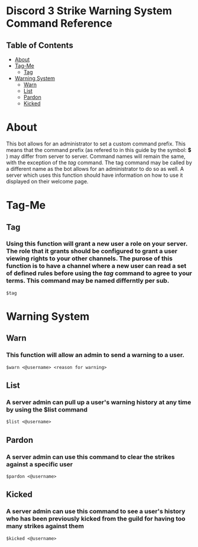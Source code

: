 # Discord 3 Strike Warning System Command Reference

## Table of Contents

- [About](#about)
- [Tag-Me](#tag-me)
    - [Tag](#tag-me.tag)
- [Warning System](#warn)
    - [Warn](#warn.warn)
    - [List](#warn.list)
    - [Pardon](#warn.pardon)
    - [Kicked](#warn.kicked)


# About <a name = "about"></a>
This bot allows for an administrator to set a custom command prefix. This means that the command prefix (as refered to in this guide by the symbol: __$__ ) may differ from server to server.  Command names will remain the same, with the exception of the *tag* command. The tag command may be called by a different name as the bot allows for an administrator to do so as well. A server which uses this function should have information on how to use it displayed on their welcome page.


# Tag-Me <a name = "tag-me"></a>
## Tag <a name = "tag-me.tag"></a>
### Using this function will grant a new user a role on your server. The role that it grants should be configured to grant a user viewing rights to your other channels. The purose of this function is to have a channel where a new user can read a set of defined rules before using the *tag* command to __agree__ to your terms. This command may be named differntly per sub.
`$tag`


# Warning System <a name = "warn"></a>
## Warn <a name = "warn.warn"></a>
### This function will allow an admin to send a warning to a user.
`$warn <@username> <reason for warning>`


## List <a name = "warn.list"></a>
### A server admin can pull up a user's warning history at any time by using the $list command
`$list <@username>`

## Pardon <a name = "warn.pardon"></a>
### A server admin can use this command to clear the strikes against a specific user
`$pardon <@username>`

## Kicked <a name = "warn.kicked"></a>
### A server admin can use this command to see a user's history who has been previously kicked from the guild for having too many strikes against them
`$kicked <@username>`